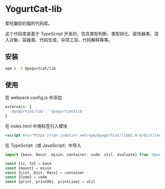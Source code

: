 # YogurtCat-lib

爱吃酸奶的猫的代码库。

这个代码库是基于 TypeScript 开发的，包含类型判断、类型转化、装饰器类、混入对象、容器类、代码生成、杂项工具、代码解释等等。

## 安装

```sh
npm i -S @yogurtcat/lib
```

## 使用

在 webpack.config.js 中添加

```JavaScript
externals: {
  '@yogurtcat/lib': '$yogurtcat$lib'
}
```

在 index.html 中用标签引入模块

```HTML
<script src="https://cdn.jsdelivr.net/npm/@yogurtcat/lib@1.0.6/dist/index.min.js"></script>
```

在 TypeScript（或 JavaScript）中导入

```TypeScript
import {base, Decor, mixin, container, code, util, evaluate} from '@yogurtcat/lib'

const {is, to} = base
const {mount} = mixin
const {List, Dict, Mass} = container
const {Code} = code
const {print, printObj, printLine} = util
```
